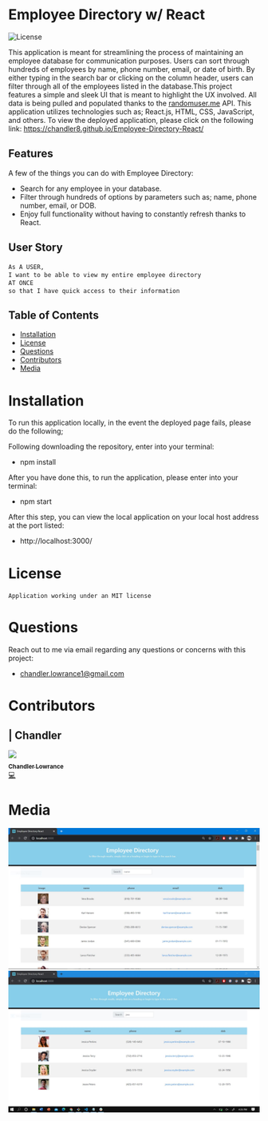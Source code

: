 # Employee Directory w/ React

![License](https://img.shields.io/badge/License-MIT-black.svg)

This application is meant for streamlining the process of maintaining an employee database for communication purposes. Users can sort through hundreds of employees by name, phone number, email, or date of birth. By either typing in the search bar or clicking on the column header, users can filter through all of the employees listed in the database.This project features a simple and sleek UI that is meant to highlight the UX involved. All data is being pulled and populated thanks to the [randomuser.me](https://randomuser.me/) API. This application utilizes technologies such as; React.js, HTML, CSS, JavaScript, and others. To view the deployed application, please click on the following link: https://chandler8.github.io/Employee-Directory-React/

## Features

A few of the things you can do with Employee Directory:

* Search for any employee in your database.
* Filter through hundreds of options by parameters such as; name, phone number, email, or DOB.
* Enjoy full functionality without having to constantly refresh thanks to React.

## User Story

```
As A USER, 
I want to be able to view my entire employee directory
AT ONCE
so that I have quick access to their information

```

## Table of Contents


* [Installation](#installation)
* [License](#license)
* [Questions](#questions)
* [Contributors](#contributors)
* [Media](#media)

# Installation

To run this application locally, in the event the deployed page fails, please do the following;

Following downloading the repository, enter into your terminal:
- npm install

After you have done this, to run the application, please enter into your terminal: 
- npm start

After this step, you can view the local application on your local host address at the port listed:
- http://localhost:3000/

# License

`Application working under an MIT license`

# Questions

Reach out to me via email regarding any questions or concerns with this project:
- chandler.lowrance1@gmail.com


# Contributors

| Chandler
------------ 

[<img src="https://avatars0.githubusercontent.com/u/65209786?s=400&u=cb17a056cc6e4ab1216a4b19a6d190d5a6727651&v=4" width="100px;"/><br /><sub><b>Chandler Lowrance</b></sub>](https://github.com/Chandler8)<br />[💻](https://github.com/Chandler8?tab=repositories "Repositories")

# Media

![](/public/preview1.JPG)
![](/public/preview2.JPG)
